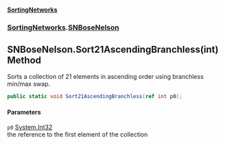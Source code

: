 #### [SortingNetworks](index.md 'index')
### [SortingNetworks](SortingNetworks.md 'SortingNetworks').[SNBoseNelson](SortingNetworks_SNBoseNelson.md 'SortingNetworks.SNBoseNelson')
## SNBoseNelson.Sort21AscendingBranchless(int) Method
Sorts a collection of 21 elements in ascending order using branchless min/max swap.  
```csharp
public static void Sort21AscendingBranchless(ref int p0);
```
#### Parameters
<a name='SortingNetworks_SNBoseNelson_Sort21AscendingBranchless(int)_p0'></a>
`p0` [System.Int32](https://docs.microsoft.com/en-us/dotnet/api/System.Int32 'System.Int32')  
the reference to the first element of the collection
  
